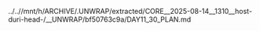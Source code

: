 ../..//mnt/h/ARCHIVE/.UNWRAP/extracted/CORE__2025-08-14__1310__host-duri-head-/__UNWRAP/bf50763c9a/DAY11_30_PLAN.md